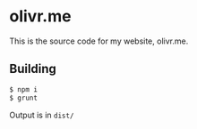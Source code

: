 # olivr.me

This is the source code for my website, olivr.me.

## Building
```bash
$ npm i
$ grunt
```

Output is in `dist/`